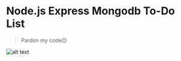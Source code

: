# Node.js Express Mongodb To-Do List

> Pardon my code🙃

![alt text](https://i.ibb.co/2vpJSzB/image.png)